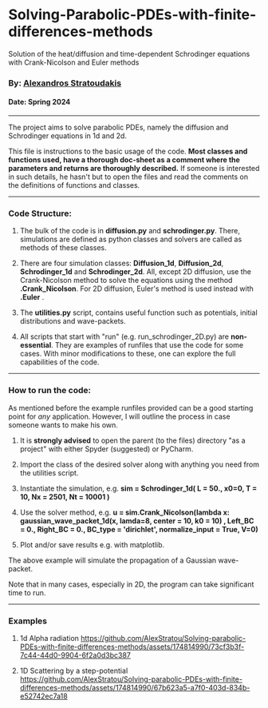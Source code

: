 # Solving-Parabolic-PDEs-with-finite-differences-methods
Solution of the heat/diffusion and time-dependent Schrodinger equations with Crank-Nicolson and Euler methods


### By: [Alexandros Stratoudakis](alexstrat4@gmail.com) 

#### Date: Spring 2024
_____________________________________________
The project aims to solve parabolic PDEs, namely the diffusion and Schrodinger equations in 1d and 2d. 

This file is instructions to the basic usage of the code. **Most classes and functions used, have a thorough doc-sheet as a comment where the parameters and returns are thoroughly described.** If someone is interested in such details, he hasn't but to open the files and read the comments on the definitions of functions and classes.

_______________________________________________________________
### Code Structure:
1. The bulk of the code is in **diffusion.py** and **schrodinger.py**. There, simulations are defined as python classes and solvers are called as methods of these classes.

2. There are four simulation classes: **Diffusion\_1d**, **Diffusion\_2d**, **Schrodinger\_1d** and **Schrodinger\_2d**. All, except 2D diffusion, use the Crank-Nicolson method to solve the equations using the method **.Crank_Nicolson**. For 2D diffusion, Euler's method is used instead with **.Euler** .

3.  The **utilities.py** script, contains useful function such as potentials, initial distributions and wave-packets.

4. All scripts that start with "run" (e.g. run\_schrodinger\_2D.py) are **non-essential**. They are examples of runfiles that use the code for some cases. With minor modifications to these, one can explore the full capabilities of the code.

____________
### How to run the code:
As mentioned before the example runfiles provided can be a good starting point for *any* application. However, I will outline the process in case someone wants to make his own.

1. It is **strongly advised** to open the parent (to the files) directory "as a project" with either Spyder (suggested) or PyCharm.

2. Import the class of the desired solver along with anything you need from the utilities script.

3. Instantiate the simulation, e.g. **sim = Schrodinger\_1d( L = 50., x0=0, T = 10, Nx = 2501, Nt = 10001 )**

4. Use the solver method, e.g. **u = sim.Crank\_Nicolson(lambda x: gaussian\_wave\_packet\_1d(x, lamda=8, center = 10, k0 = 10)  ,
                       Left\_BC = 0., Right\_BC = 0., BC\_type = 'dirichlet', normalize\_input = True,
                       V=0)**

5. Plot and/or save results e.g. with matplotlib.

The above example will simulate the propagation of a Gaussian wave-packet.

Note that in many cases, especially in 2D, the program can take significant time to run.
______________________________________________

### Examples
1. 1d Alpha radiation
https://github.com/AlexStratou/Solving-parabolic-PDEs-with-finite-differences-methods/assets/174814990/73cf3b3f-7c44-44d0-9904-6f2a0d3bc387

2. 1D Scattering by a step-potential
https://github.com/AlexStratou/Solving-parabolic-PDEs-with-finite-differences-methods/assets/174814990/67b623a5-a7f0-403d-834b-e52742ec7a18




